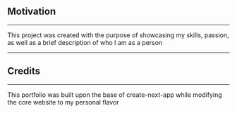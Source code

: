 ## Motivation
---
This project was created with the purpose of showcasing my skills, passion, as well as a brief description of who I am as a person

---

## Credits
---
This portfolio was built upon the base of create-next-app while modifying the core website to my personal flavor


